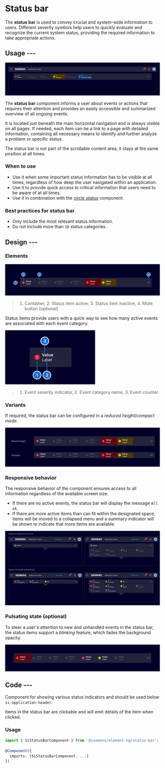 # Status bar

The **status bar** is used to convey crucial and system-wide information to
users. Different severity symbols help users to quickly evaluate and recognize
the current system status, providing the required information to take
appropriate actions.

## Usage ---

![Statusbar](images/statusbar.png)

The **status bar** component informs a user about events or actions that
requires their attention and provides an easily accessible and summarized
overview of all ongoing events.

It is located just beneath the main horizontal navigation and is always visible
on all pages. If needed, each item can be a link to a page with detailed
information, containing all necessary means to identify and further analyze
a problem or specific status.

The status bar is not part of the scrollable content area, it stays at the same
position at all times.

### When to use

- Use it when some important status information has to be visible at all times,
  regardless of how deep the user navigated within an application.
- Use it to provide quick access to critical information that users need to be
  aware of at all times.
- Use it in combination with the [*circle status*](./circle-status.md)
  component.

### Best practices for status bar

- Only include the most relevant status information.
- Do not include more than `10` status categories.

## Design ---

### Elements

![Status bar elements](images/status-bar-elements.png)

> 1. Container, 2. Status item active, 3. Status item inactive, 4. Mute button (optional)

Status items provide users with a quick way to see how many active events are
associated with each event category.

![Status bar item](images/status-bar-item.png)

> 1. Event severity indicator, 2. Event category name, 3. Event counter

### Variants

If required, the status bar can be configured in a
*reduced height*/*compact mode*.

![Status bar sizes](images/status-bar-sizes.png)

### Responsive behavior

The responsive behavior of the component ensures access to all information
regardless of the available screen size.

- If there are no active events, the status bar will display the message
  `All ok`.
- If there are more active items than can fit within the designated space, items
  will be moved to a collapsed menu and a summary indicator will be shown to
  indicate that more items are available.

![Status bar responsive](images/status-bar-responsive.png)

### Pulsating state (optional)

To steer a user's attention to new and unhandled events in the status bar, the
status items support a *blinking* feature, which fades the background opacity.

![Status bar blinking](images/status-bar-blink.png)

## Code ---

Component for showing various status indicators and should be used below `si-application-header`.

Items in the status bar are clickable and will emit details of the item when
clicked.

### Usage

```ts
import { SiStatusBarComponent } from '@siemens/element-ng/status-bar';

@Component({
  imports: [SiStatusBarComponent, ...]
})
```

<si-docs-component example="si-status-bar/si-status-bar"></si-docs-component>

<si-docs-api component="SiStatusBarComponent"></si-docs-api>

<si-docs-types></si-docs-types>

